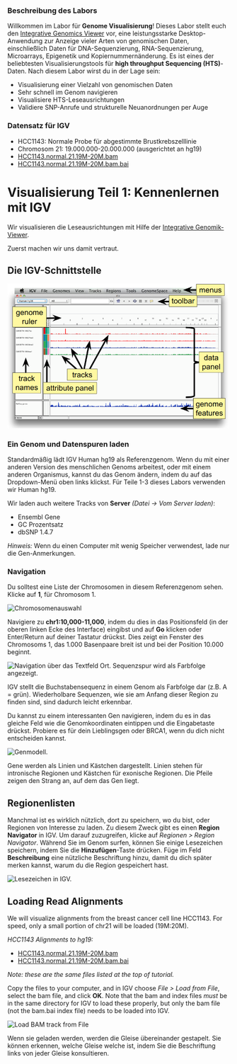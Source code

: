 ### Beschreibung des Labors

Willkommen im Labor für **Genome Visualisierung**! Dieses Labor stellt euch den [Integrative Genomics Viewer](http://www.broadinstitute.org/igv) vor, eine leistungsstarke Desktop-Anwendung zur Anzeige vieler Arten von genomischen Daten, einschließlich Daten für DNA-Sequenzierung, RNA-Sequenzierung, Microarrays, Epigenetik und Kopiernummernänderung. Es ist eines der beliebtesten Visualisierungstools für **high throughput Sequencing (HTS)**-Daten.
Nach diesem Labor wirst du in der Lage sein:

* Visualisierung einer Vielzahl von genomischen Daten
* Sehr schnell im Genom navigieren
* Visualisiere HTS-Leseausrichtungen
* Validiere SNP-Anrufe und strukturelle Neuanordnungen per Auge

### Datensatz für IGV

* HCC1143: Normale Probe für abgestimmte Brustkrebszelllinie 
* Chromosom 21: 19.000.000-20.000.000 (ausgerichtet an hg19)
* [HCC1143.normal.21.19M-20M.bam](https://github.com/bioinformatics-ca/bioinformatics-ca.github.io/raw/master/data_sets/HCC1143.normal.21.19M-20M.bam)
* [HCC1143.normal.21.19M-20M.bam.bai](https://github.com/bioinformatics-ca/bioinformatics-ca.github.io/raw/master/data_sets/HCC1143.normal.21.19M-20M.bam.bai)

# Visualisierung Teil 1: Kennenlernen mit IGV

Wir visualisieren die Leseausrichtungen mit Hilfe der
[Integrative Genomik-Viewer](http://www.broadinstitute.org/igv).

Zuerst machen wir uns damit vertraut.


## Die IGV-Schnittstelle 

<img src="https://github.com/bioinformaticsdotca/BiCG_2019/raw/master/Module3/images/IGV-layout.png" width="500"/>

### Ein Genom und Datenspuren laden

Standardmäßig lädt IGV Human hg19 als Referenzgenom. Wenn du mit einer anderen Version des menschlichen Genoms arbeitest, oder mit einem anderen Organismus, kannst du das Genom ändern, indem du auf das Dropdown-Menü oben links klickst. Für Teile 1-3 dieses Labors verwenden wir Human hg19.  

Wir laden auch weitere Tracks von **Server** *(Datei -> Vom Server laden)*:

* Ensembl Gene 
* GC Prozentsatz
* dbSNP 1.4.7

*Hinweis:* Wenn du einen Computer mit wenig Speicher verwendest, lade nur die Gen-Anmerkungen.

### Navigation

Du solltest eine Liste der Chromosomen in diesem Referenzgenom sehen. Klicke auf **1**, für Chromosom 1.

![Chromosomenauswahl](https://bioinformatics-ca.github.io/images/Igv-chromosomes.png)

Navigiere zu **chr1:10,000-11,000**, indem du dies in das Positionsfeld (in der oberen linken Ecke des Interface) eingibst und auf **Go** klicken oder Enter/Return auf deiner Tastatur drückst. Dies zeigt ein Fenster des Chromosoms 1, das 1.000 Basenpaare breit ist und bei der Position 10.000 beginnt.

![Navigation über das Textfeld Ort. Sequenzspur wird als Farbfolge angezeigt.](https://bioinformatics-ca.github.io/images/Igv-1.png)

IGV stellt die Buchstabensequenz in einem Genom als Farbfolge dar (z.B. A = grün). Wiederholbare Sequenzen, wie sie am Anfang dieser Region zu finden sind, sind dadurch leicht erkennbar.

Du kannst zu einem interessanten Gen navigieren, indem du es in das gleiche Feld wie die Genomkoordinaten eintippen und die Eingabetaste drückst. Probiere es für dein Lieblingsgen oder BRCA1, wenn du dich nicht entscheiden kannst. 

![Genmodell.](https://bioinformatics-ca.github.io/images/Igv-genes.png)

Gene werden als Linien und Kästchen dargestellt. Linien stehen für intronische Regionen und Kästchen für exonische Regionen. Die Pfeile zeigen den Strang an, auf dem das Gen liegt.

## Regionenlisten

Manchmal ist es wirklich nützlich, dort zu speichern, wo du bist, oder Regionen von Interesse zu laden. Zu diesem Zweck gibt es einen **Region Navigator** in IGV. Um darauf zuzugreifen, klicke auf *Regionen > Region Navigator*. Während Sie im Genom surfen, können Sie einige Lesezeichen speichern, indem Sie die **Hinzufügen**-Taste drücken. Füge im Feld **Beschreibung** eine nützliche Beschriftung hinzu, damit du dich später merken kannst, warum du die Region gespeichert hast.

![Lesezeichen in IGV.](https://bioinformatics-ca.github.io/images/Igv-bookmarks.png)

## Loading Read Alignments

We will visualize alignments from the breast cancer cell line HCC1143. For speed, only a small portion of chr21 will be loaded (19M:20M).

*HCC1143 Alignments to hg19:* 

* [HCC1143.normal.21.19M-20M.bam](https://github.com/bioinformatics-ca/bioinformatics-ca.github.io/raw/master/data_sets/HCC1143.normal.21.19M-20M.bam)
* [HCC1143.normal.21.19M-20M.bam.bai](https://github.com/bioinformatics-ca/bioinformatics-ca.github.io/raw/master/data_sets/HCC1143.normal.21.19M-20M.bam.bai)

*Note: these are the same files listed at the top of tutorial.*

Copy the files to your computer, and in IGV choose *File > Load from File*, select the bam file, and click **OK**. Note that the bam and index files *must* be in the same directory for IGV to load these properly, but only the bam file (not the bam.bai index file) needs to be loaded into IGV.

![Load BAM track from File](https://bioinformatics-ca.github.io/images/Igv_load_bam.png)


Wenn sie geladen werden, werden die Gleise übereinander gestapelt. Sie können erkennen, welche Gleise welche ist, indem Sie die Beschriftung links von jeder Gleise konsultieren.

